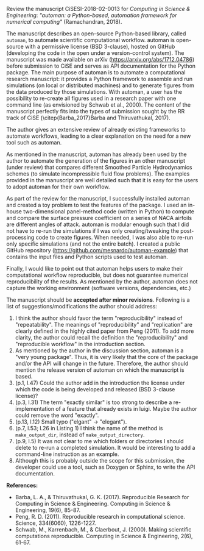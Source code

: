 Review the manuscript CiSESI-2018-02-0013 for _Computing in Science & Engineering_:
_"automan: a Python-based, automation framework for numerical computing"_ (Ramachandran, 2018).

The manuscript describes an open-source Python-based library, called `automan`, to automate scientific computational workflow.
automan is open-source with a permissive license (BSD 3-clause), hosted on GitHub (developing the code in the open under a version-control system).
The manuscript was made available on arXiv (https://arxiv.org/abs/1712.04786) before submission to CiSE and serves as API documentation for the Python package.
The main purpose of automan is to automate a computational research manuscript: it provides a Python framework to assemble and run simulations (on local or distributed machines) and to generate figures from the data produced by those simulations.
With automan, a user has the possibility to re-create all figures used in a research paper with one command line (as envisioned by Schwab et al., 2000).
The content of the manuscript perfectly fits into the types of submission sought by the RR track of CiSE (\citep{Barba_2017}Barba and Thiruvathukal, 2017).

The author gives an extensive review of already existing frameworks to automate workflows, leading to a clear explanation on the need for a new tool such as automan.

As mentioned in the manuscript, automan has already been used by the author to automate the generation of the figures in an other manuscript (under review) that compares different Smoothed Particle Hydrodynamics schemes (to simulate incompressible fluid flow problems).
The examples provided in the manuscript are well detailed such that it is easy for the users to adopt automan for their own workflow.

As part of the review for the manuscript, I successfully installed automan and created a toy problem to test the features of the package.
I used an in-house two-dimensional panel-method code (written in Python) to compute and compare the surface pressure coefficient on a series of NACA airfoils are different angles of attack.
automan is modular enough such that I did not have to re-run the simulations if I was only creating/tweaking the post-processing code to create figures.
When needed, I was also able to re-run only specific simulations (and not the entire batch).
I created a public GitHub repository (https://github.com/mesnardo/automan-example) that contains the input files and Python scripts used to test automan.

Finally, I would like to point out that automan helps users to make their computational workflow reproducible, but does not guarantee numerical reproducibility of the results.
As mentioned by the author, automan does not capture the working environment (software versions, dependencies, etc.)

The manuscript should be **accepted after minor revisions**.
Following is a list of suggestions/modifications the author should address:

1. I think the author should favor the term "reproducibility" instead of "repeatability". The meanings of "reproducibility" and "replication" are clearly defined in the highly cited paper from Peng (2011). To add more clarity, the author could recall the definition the "reproducibility" and "reproducible workflow" in the introduction section.
2. As mentioned by the author in the discussion section, automan is a "very young package". Thus, it is very likely that the core of the package and/or the API will change in the future. Therefore, the author should mention the release version of automan on which the manuscript is based.
3. (p.1, l.47) Could the author add in the introduction the license under which the code is being developed and released (BSD 3-clause license)?
4. (p.3, l.31) The term "exactly similar" is too strong to describe a re-implementation of a feature that already exists in luigi. Maybe the author could remove the word "exactly".
5. (p.13, l.12) Small typo ("elgant" -> "elegant").
6. (p.7, l.53; l.26 in Listing 1) I think the name of the method is `make_output_dir`, instead of `make_output_directory`.
7. (p.9, l.5) It was not clear to me which folders or directories I should delete to re-run a completed simulation. It would be interesting to add a command-line instruction as an example.
8. Although this is probably outside the scope for this submission, the developer could use a tool, such as Doxygen or Sphinx, to write the API documentation.


**References:**
- Barba, L. A., & Thiruvathukal, G. K. (2017). Reproducible Research for Computing in Science & Engineering. Computing in Science & Engineering, 19(6), 85-87.
- Peng, R. D. (2011). Reproducible research in computational science. Science, 334(6060), 1226-1227.
- Schwab, M., Karrenbach, M., & Claerbout, J. (2000). Making scientific computations reproducible. Computing in Science & Engineering, 2(6), 61-67.